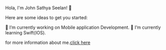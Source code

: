 Hola, I'm John Sathya Seelan! 👋

Here are some ideas to get you started:

🔭 I’m currently working on Mobile application Development.
🌱 I’m currently learning Swift(IOS).

for more information about me.[click here](https://johnsathya.me/)
